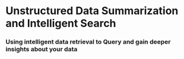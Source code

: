# Unstructured Data Summarization and Intelligent Search

### Using intelligent data retrieval to Query and gain deeper insights about your data 


